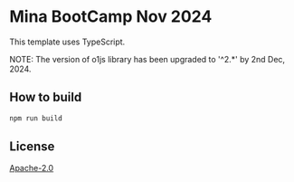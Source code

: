 # Mina BootCamp Nov 2024

This template uses TypeScript.

NOTE: The version of o1js library has been upgraded to '^2.*' by 2nd Dec, 2024.

## How to build

```sh
npm run build
```

## License

[Apache-2.0](LICENSE)
